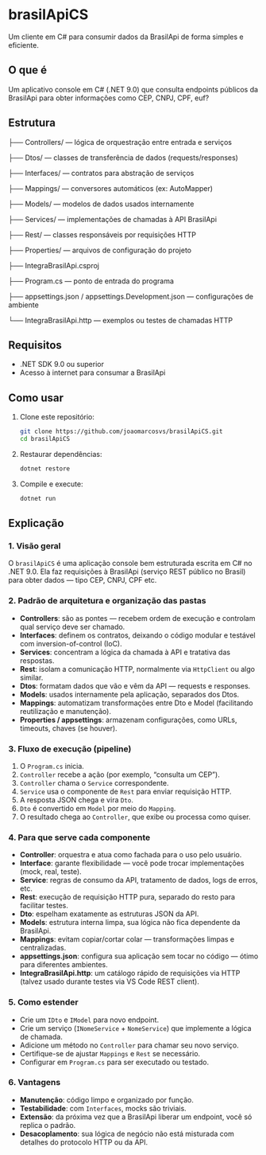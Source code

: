 # brasilApiCS

Um cliente em C# para consumir dados da BrasilApi de forma simples e eficiente.

## O que é
Um aplicativo console em C# (.NET 9.0) que consulta endpoints públicos da BrasilApi para obter informações como CEP, CNPJ, CPF, euf?

## Estrutura

├── Controllers/ — lógica de orquestração entre entrada e serviços

├── Dtos/ — classes de transferência de dados (requests/responses)

├── Interfaces/ — contratos para abstração de serviços

├── Mappings/ — conversores automáticos (ex: AutoMapper)

├── Models/ — modelos de dados usados internamente

├── Services/ — implementações de chamadas à API BrasilApi

├── Rest/ — classes responsáveis por requisições HTTP

├── Properties/ — arquivos de configuração do projeto

├── IntegraBrasilApi.csproj

├── Program.cs — ponto de entrada do programa

├── appsettings.json / appsettings.Development.json — configurações de ambiente

└── IntegraBrasilApi.http — exemplos ou testes de chamadas HTTP

## Requisitos
- .NET SDK 9.0 ou superior
- Acesso à internet para consumar a BrasilApi

## Como usar
1. Clone este repositório:
   ```bash
   git clone https://github.com/joaomarcosvs/brasilApiCS.git
   cd brasilApiCS
2. Restaurar dependências:
   ```bash
   dotnet restore
3. Compile e execute:
   ```bash
   dotnet run

##  Explicação

### 1. Visão geral
O `brasilApiCS` é uma aplicação console bem estruturada escrita em C# no .NET 9.0. Ela faz requisições à BrasilApi (serviço REST público no Brasil) para obter dados — tipo CEP, CNPJ, CPF etc.

### 2. Padrão de arquitetura e organização das pastas

- **Controllers**: são as pontes — recebem ordem de execução e controlam qual serviço deve ser chamado.
- **Interfaces**: definem os contratos, deixando o código modular e testável com inversion-of-control (IoC).
- **Services**: concentram a lógica da chamada à API e tratativa das respostas.
- **Rest**: isolam a comunicação HTTP, normalmente via `HttpClient` ou algo similar.
- **Dtos**: formatam dados que vão e vêm da API — requests e responses.
- **Models**: usados internamente pela aplicação, separados dos Dtos.
- **Mappings**: automatizam transformações entre Dto e Model (facilitando reutilização e manutenção).
- **Properties / appsettings**: armazenam configurações, como URLs, timeouts, chaves (se houver).

### 3. Fluxo de execução (pipeline)
1. O `Program.cs` inicia.
2. `Controller` recebe a ação (por exemplo, “consulta um CEP”).
3. `Controller` chama o `Service` correspondente.
4. `Service` usa o componente de `Rest` para enviar requisição HTTP.
5. A resposta JSON chega e vira `Dto`.
6. `Dto` é convertido em `Model` por meio do `Mapping`.
7. O resultado chega ao `Controller`, que exibe ou processa como quiser.

### 4. Para que serve cada componente
- **Controller**: orquestra e atua como fachada para o uso pelo usuário.
- **Interface**: garante flexibilidade — você pode trocar implementações (mock, real, teste).
- **Service**: regras de consumo da API, tratamento de dados, logs de erros, etc.
- **Rest**: execução de requisição HTTP pura, separado do resto para facilitar testes.
- **Dto**: espelham exatamente as estruturas JSON da API.
- **Models**: estrutura interna limpa, sua lógica não fica dependente da BrasilApi.
- **Mappings**: evitam copiar/cortar colar — transformações limpas e centralizadas.
- **appsettings.json**: configura sua aplicação sem tocar no código — ótimo para diferentes ambientes.
- **IntegraBrasilApi.http**: um catálogo rápido de requisições via HTTP (talvez usado durante testes via VS Code REST client).

### 5. Como estender
- Crie um `IDto` e `IModel` para novo endpoint.
- Crie um serviço (`INomeService` + `NomeService`) que implemente a lógica de chamada.
- Adicione um método no `Controller` para chamar seu novo serviço.
- Certifique-se de ajustar `Mappings` e `Rest` se necessário.
- Configurar em `Program.cs` para ser executado ou testado.

### 6. Vantagens
- **Manutenção**: código limpo e organizado por função.
- **Testabilidade**: com `Interfaces`, mocks são triviais.
- **Extensão**: da próxima vez que a BrasilApi liberar um endpoint, você só replica o padrão.
- **Desacoplamento**: sua lógica de negócio não está misturada com detalhes do protocolo HTTP ou da API.
